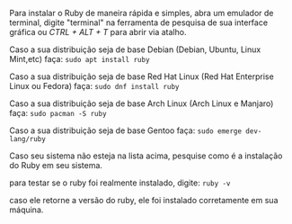 Para instalar o Ruby de maneira rápida e simples, abra um emulador de terminal, digite "terminal" na ferramenta de pesquisa de sua interface gráfica ou *CTRL + ALT + T* para abrir via atalho.

Caso a sua distribuição seja de base Debian (Debian, Ubuntu, Linux Mint,etc) faça:
``sudo apt install ruby``

Caso a sua distribuição seja de base Red Hat Linux (Red Hat Enterprise Linux ou Fedora) faça:
``sudo dnf install ruby``

Caso a sua distribuição seja de base Arch Linux (Arch Linux e Manjaro) faça:
``sudo pacman -S ruby``

Caso a sua distribuição seja de base Gentoo faça:
``sudo emerge dev-lang/ruby``

Caso seu sistema não esteja na lista acima, pesquise como é a instalação do Ruby em seu sistema.

para testar se o ruby foi realmente instalado, digite:
``ruby -v``

caso ele retorne a versão do ruby, ele foi instalado corretamente em sua máquina.
